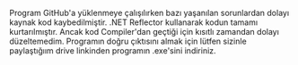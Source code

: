 Program GitHub'a yüklenmeye çalışılırken bazı yaşanılan sorunlardan dolayı kaynak kod kaybedilmiştir. 
.NET Reflector kullanarak kodun tamamı kurtarılmıştır.
Ancak kod Compiler'dan geçtiği için kısıtlı zamandan dolayı düzeltemedim. 
Programın doğru çıktısını almak için lütfen sizinle paylaştığıım drive linkinden programın .exe'sini indiriniz.
